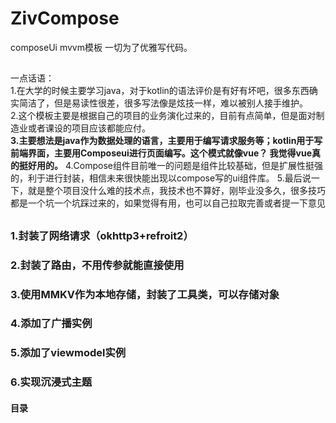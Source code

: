 # ZivCompose
composeUi mvvm模板 一切为了优雅写代码。 
##  ##
一点话语：  
1.在大学的时候主要学习java，对于kotlin的语法评价是有好有坏吧，很多东西确实简洁了，但是易读性很差，很多写法像是炫技一样，难以被别人接手维护。  
2.这个模板主要是根据自己的项目的业务演化过来的，目前有点简单，但是面对制造业或者课设的项目应该都能应付。  
**3.主要想法是java作为数据处理的语言，主要用于编写请求服务等；kotlin用于写前端界面，主要用Composeui进行页面编写。这个模式就像vue？ 我觉得vue真的挺好用的。**
4.Compose组件目前唯一的问题是组件比较基础，但是扩展性挺强的，利于进行封装，相信未来很快能出现以compose写的ui组件库。
5.最后说一下，就是整个项目没什么难的技术点，我技术也不算好，刚毕业没多久，很多技巧都是一个坑一个坑踩过来的，如果觉得有用，也可以自己拉取完善或者提一下意见

##  ##
### 1.封装了网络请求（okhttp3+refroit2） ###
### 2.封装了路由，不用传参就能直接使用 ###
### 3.使用MMKV作为本地存储，封装了工具类，可以存储对象 ###
### 4.添加了广播实例 ###
### 5.添加了viewmodel实例 ###
### 6.实现沉浸式主题 ###

#### 目录 ####
